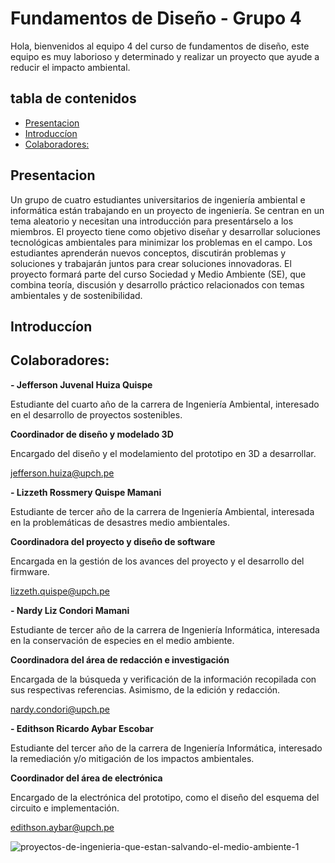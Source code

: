 # Fundamentos de Diseño - Grupo 4

Hola, bienvenidos al equipo 4 del curso de fundamentos de diseño, este equipo es muy laborioso y determinado y realizar un proyecto que ayude a reducir el impacto ambiental.

## tabla de contenidos
- [Presentacion](#presentacion)
- [Introduccíon](#introduccíon)
- [Colaboradores:](#colaboradores)

## Presentacion
Un grupo de cuatro estudiantes universitarios de ingeniería ambiental e informática están trabajando en un proyecto de ingeniería. Se centran en un tema aleatorio y necesitan una introducción para presentárselo a los miembros. El proyecto tiene como objetivo diseñar y desarrollar soluciones tecnológicas ambientales para minimizar los problemas en el campo. Los estudiantes aprenderán nuevos conceptos, discutirán problemas y soluciones y trabajarán juntos para crear soluciones innovadoras. El proyecto formará parte del curso Sociedad y Medio Ambiente (SE), que combina teoría, discusión y desarrollo práctico relacionados con temas ambientales y de sostenibilidad.

## Introduccíon

## Colaboradores:
**- Jefferson Juvenal Huiza Quispe**

Estudiante del cuarto año de la carrera de Ingeniería Ambiental, interesado en el desarrollo de proyectos sostenibles.

  **Coordinador de diseño y modelado 3D**
                 
Encargado del diseño y el modelamiento del prototipo en 3D a desarrollar.

  jefferson.huiza@upch.pe  
  
**- Lizzeth Rossmery Quispe Mamani**

Estudiante de tercer año de la carrera de Ingeniería Ambiental, interesada en la problemáticas de desastres medio ambientales.

   **Coordinadora del proyecto y diseño de software**
   
Encargada en la gestión de los avances del proyecto y el desarrollo del firmware.

   lizzeth.quispe@upch.pe
   
**- Nardy Liz Condori Mamani** 

Estudiante de tercer año de la carrera de Ingeniería Informática, interesada en la conservación de especies en el medio ambiente.

 **Coordinadora del área de redacción e investigación**
 
Encargada de la búsqueda y verificación de la información recopilada con sus respectivas referencias. Asimismo, de la edición y redacción.

   nardy.condori@upch.pe 
                                 
**- Edithson Ricardo Aybar Escobar**

Estudiante del tercer año de la carrera de Ingeniería Informática, interesado la remediación y/o mitigación de los impactos ambientales.

   **Coordinador del área de electrónica**
                         
Encargado de la electrónica del prototipo, como el diseño del esquema del circuito e implementación.

   edithson.aybar@upch.pe 

![proyectos-de-ingenieria-que-estan-salvando-el-medio-ambiente-1](https://github.com/JefHuiza/Fundamentos-de-Dise-o/assets/89529370/503391b9-49a3-46ca-b221-0375698d46bb)
